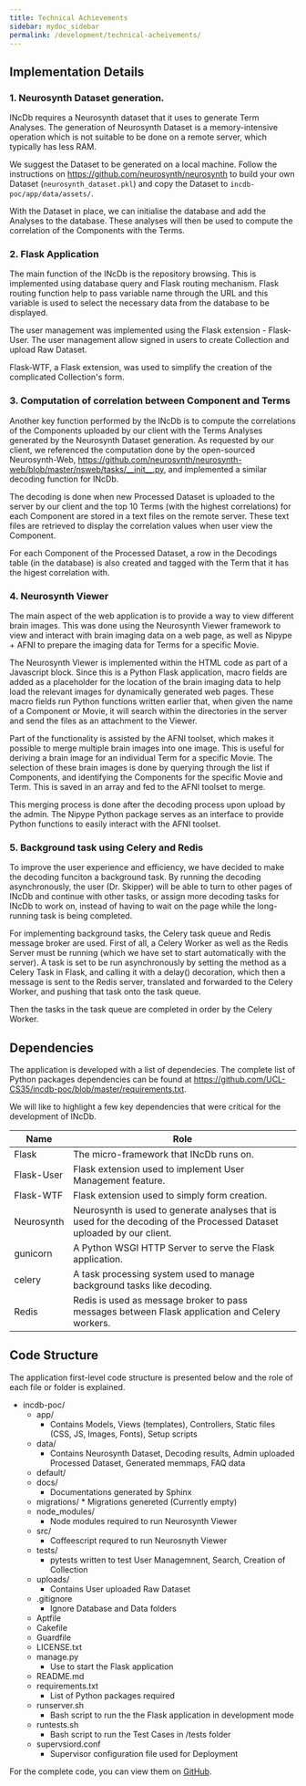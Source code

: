 ```yaml
---
title: Technical Achievements
sidebar: mydoc_sidebar
permalink: /development/technical-acheivements/
---
```


## Implementation Details


### 1. Neurosynth Dataset generation. 
    
INcDb requires a Neurosynth dataset that it uses to generate Term Analyses. The generation of Neurosynth Dataset is a memory-intensive operation which is not suitable to be done on a remote server, which typically has less RAM. 

We suggest the Dataset to be generated on a local machine. Follow the instructions on <https://github.com/neurosynth/neurosynth> to build your own Dataset (`neurosynth_dataset.pkl`) and copy the Dataset to `incdb-poc/app/data/assets/`.

With the Dataset in place, we can initialise the database and add the Analyses to the database. These analyses will then be used to compute the correlation of the Components with the Terms.

### 2. Flask Application
		
The main function of the INcDb is the repository browsing. This is implemented using database query and Flask routing mechanism. Flask routing function help to pass variable name through the URL and this variable is used to select the necessary data from the database to be displayed. 

The user management was implemented using the Flask extension - Flask-User. The user management allow signed in users to create Collection and upload Raw Dataset. 

Flask-WTF, a Flask extension, was used to simplify the creation of the complicated Collection's form. 

### 3. Computation of correlation between Component and Terms
   
Another key function performed by the INcDb is to compute the correlations of the Components uploaded by our client with the Terms Analyses generated by the Neurosynth Dataset generation. As requested by our client, we referenced the computation done by the open-sourced Neurosynth-Web, <https://github.com/neurosynth/neurosynth-web/blob/master/nsweb/tasks/__init__.py>, and implemented a similar decoding function for INcDb.

The decoding is done when new Processed Dataset is uploaded to the server by our client and the top 10 Terms (with the highest correlations) for each Component are stored in a text files on the remote server. These text files are retrieved to display the correlation values when user view the Component.

For each Component of the Processed Dataset, a row in the Decodings table (in the database) is also created and tagged with the Term that it has the higest correlation with.

### 4. Neurosynth Viewer
   
The main aspect of the web application is to provide a way to view different brain images. This was done using the Neurosynth Viewer framework to view and interact with brain imaging data on a web page, as well as Nipype + AFNI to prepare the imaging data for Terms for a specific Movie.

The Neurosynth Viewer is implemented within the HTML code as part of a Javascript block. Since this is a Python Flask application, macro fields are added as a placeholder for the location of the brain imaging data to help load the relevant images for dynamically generated web pages. These macro fields run Python functions written earlier that, when given the name of a Component or Movie, it will search within the directories in the server and send the files as an attachment to the Viewer.

Part of the functionality is assisted by the AFNI toolset, which makes it possible to merge multiple brain images into one image. This is useful for deriving a brain image for an individual Term for a specific Movie. The selection of these brain images is done by querying through the list if Components, and identifying the Components for the specific Movie and Term. This is saved in an array and fed to the AFNI toolset to merge.

This merging process is done after the decoding process upon upload by the admin. The Nipype Python package serves as an interface to provide Python functions to easily interact with the AFNI toolset.

### 5. Background task using Celery and Redis

To improve the user experience and efficiency, we have decided to make the decoding funciton a background task. By running the decoding asynchronously, the user (Dr. Skipper) will be able to turn to other pages of INcDb and continue with other tasks, or assign more decoding tasks for INcDb to work on, instead of having to wait on the page while the long-running task is being completed. 

For implementing background tasks, the Celery task queue and Redis message broker are used. First of all, a Celery Worker as well as the Redis Server must be running (which we have set to start automatically with the server). A task is set to be run asynchronously by setting the method as a Celery Task in Flask, and calling it with a delay() decoration, which then a message is sent to the Redis server, translated and forwarded to the Celery Worker, and pushing that task onto the task queue.

Then the tasks in the task queue are completed in order by the Celery Worker. 

## Dependencies

The application is developed with a list of dependecies. The complete list of Python packages dependencies can be found at <https://github.com/UCL-CS35/incdb-poc/blob/master/requirements.txt>.

We will like to highlight a few key dependencies that were critical for the development of INcDb.

<table>
	<thead>
		<tr>
			<th>Name</th>
			<th>Role</th>
		</tr>
	</thead>
	<tbody>
		<tr>
			<td width="15%">Flask</td>
			<td>The micro-framework that INcDb runs on.</td>
		</tr>
		<tr>
			<td>Flask-User</td>
			<td>Flask extension used to implement User Management feature.</td>
		</tr>
		<tr>
			<td>Flask-WTF</td>
			<td>Flask extension used to simply form creation.</td>
		</tr>
		<tr>
			<td>Neurosynth</td>
			<td>Neurosynth is used to generate analyses that is used for the decoding of the Processed Dataset uploaded by our client.</td>
		</tr>
		<tr>
			<td>gunicorn</td>
			<td>A Python WSGI HTTP Server to serve the Flask application.</td>
		</tr>
		<tr>
			<td>celery</td>
			<td>A task processing system used to manage background tasks like decoding.</td>
		</tr>
		<tr>
			<td>Redis</td>
			<td>Redis is used as message broker to pass messages between Flask application and Celery workers.</td>
		</tr>
	</tbody>
</table>

## Code Structure

The application first-level code structure is presented below and the role of each file or folder is explained.

* incdb-poc/
    * app/
        * Contains Models, Views (templates), Controllers, Static files (CSS, JS, Images, Fonts), Setup scripts
    * data/
        * Contains Neurosynth Dataset, Decoding results, Admin uploaded Processed Dataset, Generated memmaps, FAQ data
    * default/
    * docs/
        * Documentations generated by Sphinx
    * migrations/
    		* Migrations genereted (Currently empty)
    * node_modules/
        * Node modules required to run Neurosynth Viewer
    * src/
        * Coffeescript requred to run Neurosnyth Viewer
    * tests/
        * pytests written to test User Managemnent, Search, Creation of Collection
    * uploads/
        * Contains User uploaded Raw Dataset
    * .gitignore
        * Ignore Database and Data folders 
    * Aptfile
    * Cakefile
    * Guardfile
    * LICENSE.txt
    * manage.py
        * Use to start the Flask application
    * README.md
    * requirements.txt
        * List of Python packages required
    * runserver.sh
        * Bash script to run the the Flask application in development mode
    * runtests.sh
        * Bash script to run the Test Cases in /tests folder
    * supervsiord.conf
        * Supervisor configuration file used for Deployment

For the complete code, you can view them on [GitHub](https://github.com/UCL-CS35/incdb-poc). 